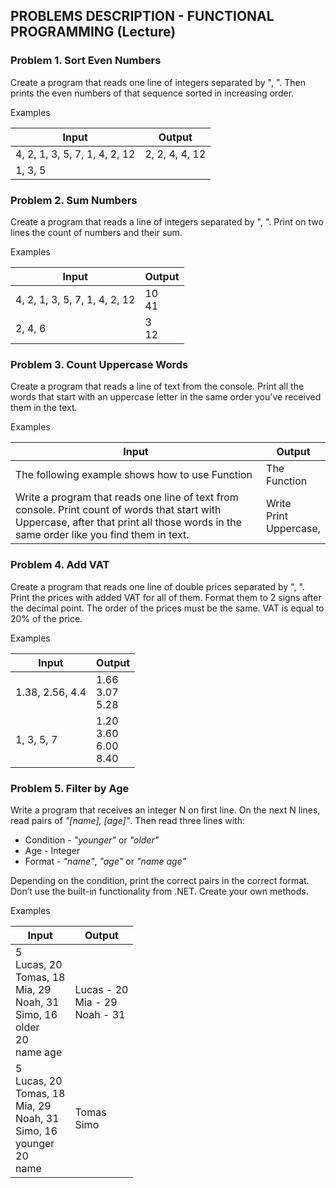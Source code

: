 ## PROBLEMS DESCRIPTION - FUNCTIONAL PROGRAMMING (Lecture)


### Problem 1.	Sort Even Numbers
Create a program that reads one line of integers separated by ", ". Then prints the even numbers of that sequence sorted in increasing order.

Examples

| Input     | Output |
| --------- | -----|
| 4, 2, 1, 3, 5, 7, 1, 4, 2, 12 | 2, 2, 4, 4, 12 |
| 1, 3, 5 |  |

### Problem 2.	Sum Numbers
Create a program that reads a line of integers separated by ", ". Print on two lines the count of numbers and their sum.

Examples

| Input     | Output |
| --------- | -----|
| 4, 2, 1, 3, 5, 7, 1, 4, 2, 12 | 10 <br> 41 |
| 2, 4, 6 | 3 <br> 12 |

### Problem 3.	Count Uppercase Words
Create a program that reads a line of text from the console. Print all the words that start with an uppercase letter in the same order you've received them in the text.

Examples

| Input     | Output |
| --------- | -----|
| The following example shows how to use Function | The <br> Function |
| Write a program that reads one line of text from console. Print count of words that start with Uppercase, after that print all those words in the same order like you find them in text. | Write <br> Print <br> Uppercase, |

### Problem 4.	Add VAT
Create a program that reads one line of double prices separated by ", ". Print the prices with added VAT for all of them. Format them to 2 signs after the decimal point. The order of the prices must be the same. VAT is equal to 20% of the price.

Examples

| Input     | Output |
| --------- | -----|
| 1.38, 2.56, 4.4 | 1.66 <br> 3.07 <br> 5.28 |
| 1, 3, 5, 7 | 1.20 <br> 3.60 <br> 6.00 <br> 8.40 |

### Problem 5.	Filter by Age
Write a program that receives an integer N on first line. On the next N lines, read pairs of _"[name], [age]"_. Then read three lines with:
  +	Condition - _"younger"_ or _"older"_
  +	Age - Integer
  +	Format - _"name"_, _"age"_ or _"name age"_

Depending on the condition, print the correct pairs in the correct format. Don’t use the built-in functionality from .NET. Create your own methods.

Examples

| Input     | Output |
| --------- | -----|
| 5 <br> Lucas, 20 <br> Tomas, 18 <br> Mia, 29 <br> Noah, 31 <br> Simo, 16 <br> older <br> 20 <br> name age | Lucas - 20 <br> Mia - 29 <br> Noah - 31 |
| 5 <br> Lucas, 20 <br> Tomas, 18 <br> Mia, 29 <br> Noah, 31 <br> Simo, 16 <br> younger <br> 20 <br> name | Tomas <br> Simo |
